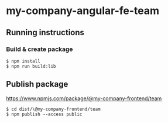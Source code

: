 # my-company-angular-fe-team

## Running instructions

### Build & create package
```
$ npm install
$ npm run build:lib
```

## Publish package
https://www.npmjs.com/package/@my-company-frontend/team

```
$ cd dist/\@my-company-frontend/team
$ npm publish --access public
```